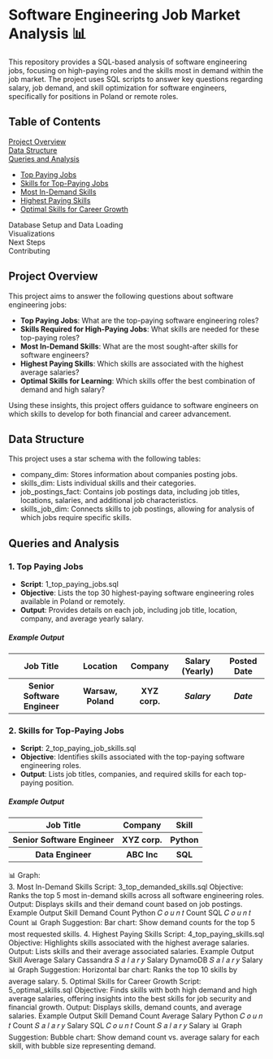 <h1>Software Engineering Job Market Analysis 📊</h1>

<p>This repository provides a SQL-based analysis of software engineering jobs, focusing on high-paying roles and the skills most in demand within the job market. The project uses SQL scripts to answer key questions regarding salary, job demand, and skill optimization for software engineers, specifically for positions in Poland or remote roles.</p>

<h2>Table of Contents</h2>

<a href="#section1">Project Overview</a> <br />
<a href="#section2">Data Structure</a> <br />
<a href="#section3">Queries and Analysis</a>
<ul>
        <a href="#section4"><li> Top Paying Jobs </li></a>
        <a href="#section5"><li> Skills for Top-Paying Jobs </li></a>
        <a href="#section6"><li> Most In-Demand Skills </li></a>
        <a href="#section7"><li> Highest Paying Skills </li></a>
        <a href="#section8"><li> Optimal Skills for Career Growth </li></a>
</ul>
<a>Database Setup and Data Loading</a> <br />
<a>Visualizations</a> <br />
<a>Next Steps</a> <br />
<a>Contributing</a> <br />
<div class="section 1" id="section1">
<h2>Project Overview</h2>
This project aims to answer the following questions about software engineering jobs:
<ul>
        <li><b>Top Paying Jobs</b>: What are the top-paying software engineering roles?</li>
        <li><b>Skills Required for High-Paying Jobs</b>: What skills are needed for these top-paying roles?</li>
        <li><b>Most In-Demand Skills</b>: What are the most sought-after skills for software engineers?</li>
        <li><b>Highest Paying Skills</b>: Which skills are associated with the highest average salaries?</li>
        <li><b>Optimal Skills for Learning</b>: Which skills offer the best combination of demand and high salary?</li>
</ul>
Using these insights, this project offers guidance to software engineers on which skills to develop for both financial and career advancement.
</div>
<div class="section 2" id="section2">
<h2>Data Structure</h2>
This project uses a star schema with the following tables:
<ul>
        <li>company_dim: Stores information about companies posting jobs.</li>
        <li>skills_dim: Lists individual skills and their categories.</li>
        <li>job_postings_fact: Contains job postings data, including job titles, locations, salaries, and additional job characteristics.</li>
        <li>skills_job_dim: Connects skills to job postings, allowing for analysis of which jobs require specific skills.</li>
</ul>
</div>
<div class="section 3" id="section3">
<h2>Queries and Analysis</h2>
<div class="section 4" id="section4">
<h3>1. Top Paying Jobs</h3>
<ul>
        <li><b>Script</b>: 1_top_paying_jobs.sql</li>
        <li><b>Objective</b>: Lists the top 30 highest-paying software engineering roles available in Poland or remotely.</li>
        <li><b>Output</b>: Provides details on each job, including job title, location, company, and average yearly salary.</li>
</ul>
<h5>Example Output</h5>
<table>
  <tr>
    <th><b>Job Title</b></th>
    <th><b>Location</b></th>
    <th><b>Company</b></th>
    <th><b>Salary (Yearly)</b></th> 
    <th><b>Posted Date</b></th>      
  </tr>
  <tr>
    <th>Senior Software Engineer</th>
    <th>Warsaw, Poland</th>
    <th>XYZ corp.</th>  
    <th><i>Salary</i></th> 
    <th><i>Date</i></th>      
  </tr>      
</table>
</div>
<div class="section 5" id="section5">
<h3>2. Skills for Top-Paying Jobs</h3>
<ul>
        <li><b>Script</b>: 2_top_paying_job_skills.sql</li>
        <li><b>Objective</b>: Identifies skills associated with the top-paying software engineering roles.</li>
        <li><b>Output</b>: Lists job titles, companies, and required skills for each top-paying position.</li>
</ul>
<h5>Example Output</h5>
<table>
  <tr>
    <th><b>Job Title</b></th>
    <th><b>Company</b></th>
    <th><b>Skill</b></th>
  </tr>
  <tr>
    <th>Senior Software Engineer</th>
    <th>XYZ corp.</th>  
    <th>Python</th>
  </tr>      
  <tr>
    <th>Data Engineer</th>
    <th>ABC Inc</th>  
    <th>SQL</th>
  </tr>  
</table>
📊 Graph:
<div class="image-wrapper">

</div>
</div>
3. Most In-Demand Skills
Script: 3_top_demanded_skills.sql
Objective: Ranks the top 5 most in-demand skills across all software engineering roles.
Output: Displays skills and their demand count based on job postings.
Example Output
Skill	Demand Count
Python	
𝐶
𝑜
𝑢
𝑛
𝑡
Count
SQL	
𝐶
𝑜
𝑢
𝑛
𝑡
Count
📊 Graph Suggestion:
Bar chart: Show demand counts for the top 5 most requested skills.
4. Highest Paying Skills
Script: 4_top_paying_skills.sql
Objective: Highlights skills associated with the highest average salaries.
Output: Lists skills and their average associated salaries.
Example Output
Skill	Average Salary
Cassandra	
𝑆
𝑎
𝑙
𝑎
𝑟
𝑦
Salary
DynamoDB	
𝑆
𝑎
𝑙
𝑎
𝑟
𝑦
Salary
📊 Graph Suggestion:
Horizontal bar chart: Ranks the top 10 skills by average salary.
5. Optimal Skills for Career Growth
Script: 5_optimal_skills.sql
Objective: Finds skills with both high demand and high average salaries, offering insights into the best skills for job security and financial growth.
Output: Displays skills, demand counts, and average salaries.
Example Output
Skill	Demand Count	Average Salary
Python	
𝐶
𝑜
𝑢
𝑛
𝑡
Count	
𝑆
𝑎
𝑙
𝑎
𝑟
𝑦
Salary
SQL	
𝐶
𝑜
𝑢
𝑛
𝑡
Count	
𝑆
𝑎
𝑙
𝑎
𝑟
𝑦
Salary
📊 Graph Suggestion:
Bubble chart: Show demand count vs. average salary for each skill, with bubble size representing demand.
</div>

